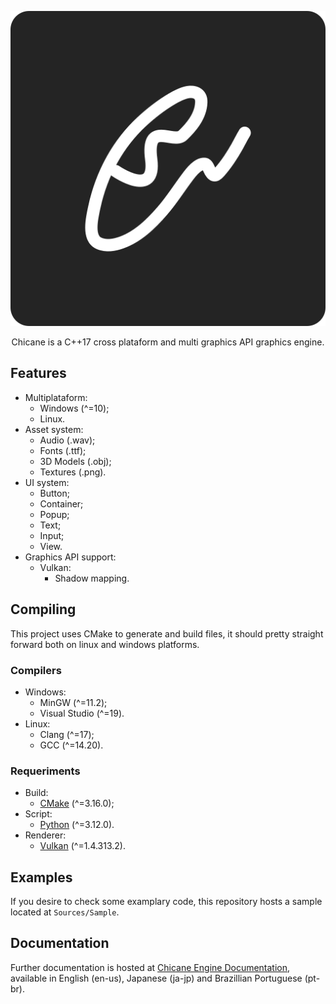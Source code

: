 <p align="center">
    <img src="https://raw.githubusercontent.com/pepeien/chicane/master/.github/images/logo.svg" alt="Chicane logo" />
</p>

<p align="center">
    <span>Chicane is a C++17 cross plataform and multi graphics API graphics engine.</span>
</p>

## Features
- Multiplataform:
    - Windows (^=10);
    - Linux.
- Asset system: 
    - Audio (.wav);
    - Fonts (.ttf);
    - 3D Models (.obj);
    - Textures (.png).
- UI system:
    - Button;
    - Container;
    - Popup;
    - Text;
    - Input;
    - View.
- Graphics API support:
    - Vulkan:
        - Shadow mapping.

## Compiling
This project uses CMake to generate and build files, it should pretty straight forward both on linux and windows platforms.

### Compilers
- Windows:
    - MinGW (^=11.2);
    - Visual Studio (^=19).
- Linux:
    - Clang (^=17);
    - GCC (^=14.20).

### Requeriments
- Build:
    - [CMake](https://cmake.org/download) (^=3.16.0);
- Script:
    - [Python](https://www.python.org/downloads) (^=3.12.0).
- Renderer:
    - [Vulkan](https://www.lunarg.com/vulkan-sdk) (^=1.4.313.2).

## Examples
If you desire to check some examplary code, this repository hosts a sample located at `Sources/Sample`.

## Documentation
Further documentation is hosted at [Chicane Engine Documentation](https://chicane.erickfrederick.com), available in English (en-us), Japanese (ja-jp) and Brazillian Portuguese (pt-br).
